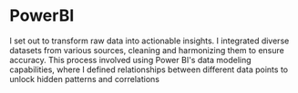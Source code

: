 # PowerBI
I set out to transform raw data into actionable insights. I integrated diverse datasets from various sources, cleaning and harmonizing them to ensure accuracy. This process involved using Power BI's data modeling capabilities, where I defined relationships between different data points to unlock hidden patterns and correlations
